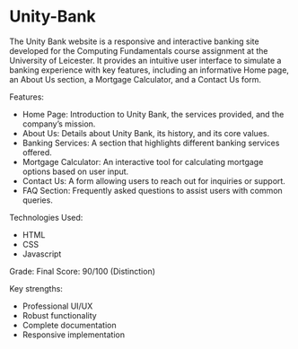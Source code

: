 # Unity-Bank

The Unity Bank website is a responsive and interactive banking site developed for the Computing Fundamentals course assignment at the University of Leicester. It provides an intuitive user interface to simulate a banking experience with key features, including an informative Home page, an About Us section, a Mortgage Calculator, and a Contact Us form.

Features:
- Home Page: Introduction to Unity Bank, the services provided, and the company’s mission.
- About Us: Details about Unity Bank, its history, and its core values.
- Banking Services: A section that highlights different banking services offered.
- Mortgage Calculator: An interactive tool for calculating mortgage options based on user input.
- Contact Us: A form allowing users to reach out for inquiries or support.
- FAQ Section: Frequently asked questions to assist users with common queries.

Technologies Used:
- HTML
- CSS
- Javascript

Grade:
Final Score: 90/100 (Distinction)

Key strengths:
- Professional UI/UX
- Robust functionality
- Complete documentation
- Responsive implementation

